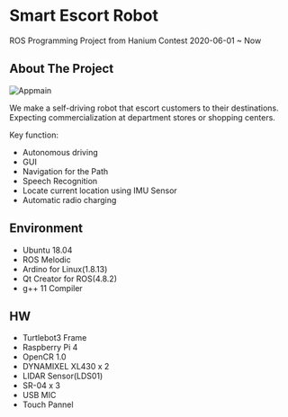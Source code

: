 
<!-- Smart Escort Robot -->
# Smart Escort Robot
ROS Programming Project from Hanium Contest
2020-06-01 ~ Now

<!-- ABOUT THE PROJECT -->
## About The Project
![Appmain](https://user-images.githubusercontent.com/48177363/100516779-8b49f700-31c9-11eb-809d-1cdfa6ce991f.PNG)

We make a self-driving robot that escort customers to their destinations. 
Expecting commercialization at department stores or shopping centers.

Key function:
* Autonomous driving
* GUI
* Navigation for the Path
* Speech Recognition 
* Locate current location using IMU Sensor
* Automatic radio charging

<!-- Environment -->
## Environment
* Ubuntu 18.04
* ROS Melodic
* Ardino for Linux(1.8.13)
* Qt Creator for ROS(4.8.2)
* g++ 11 Compiler 

<!-- HW -->
## HW
* Turtlebot3 Frame
* Raspberry Pi 4 
* OpenCR 1.0
* DYNAMIXEL XL430 x 2
* LIDAR Sensor(LDS01)
* SR-04 x 3
* USB MIC
* Touch Pannel
